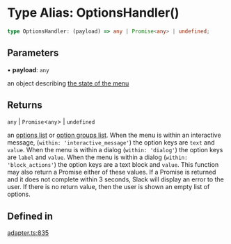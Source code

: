 # Type Alias: OptionsHandler()

```ts
type OptionsHandler: (payload) => any | Promise<any> | undefined;
```

## Parameters

• **payload**: `any`

an object describing
  [the state of the menu](https://api.slack.com/docs/message-menus#options_load_url)

## Returns

`any` \| `Promise`\<`any`\> \| `undefined`

an [options list](https://api.slack.com/docs/interactive-message-field-guide#option_fields) or
  [option groups list](https://api.slack.com/docs/interactive-message-field-guide#option_groups). When the menu is
  within an interactive message, (`within: 'interactive_message'`) the option keys are `text` and `value`. When the
  menu is within a dialog (`within: 'dialog'`) the option keys are `label` and `value`. When the menu is within a
  dialog (`within: 'block_actions'`) the option keys are a text block and `value`. This function may also return a
  Promise either of these values. If a Promise is returned and it does not complete within 3 seconds, Slack will
  display an error to the user. If there is no return value, then the user is shown an empty list of options.

## Defined in

[adapter.ts:835](https://github.com/slackapi/node-slack-sdk/blob/main/packages/interactive-messages/src/adapter.ts#L835)
